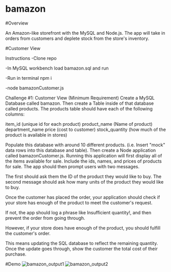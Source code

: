 # bamazon


#Overview

An Amazon-like storefront with the MySQL and Node.js.
The app will take in orders from customers and deplete stock from the store's inventory. 


#Customer View

Instructions
-Clone repo

-In MySQL workbench load bamazon.sql and run

-Run in terminal  npm i

-node bamazonCustomer.js


Challenge #1: Customer View (Minimum Requirement)
Create a MySQL Database called bamazon.
Then create a Table inside of that database called products.
The products table should have each of the following columns:

item_id (unique id for each product)
product_name (Name of product)
department_name
price (cost to customer)
stock_quantity (how much of the product is available in stores)

Populate this database with around 10 different products. (i.e. Insert "mock" data rows into this database and table).
Then create a Node application called bamazonCustomer.js. Running this application will first display all of the items available for sale. Include the ids, names, and prices of products for sale.
The app should then prompt users with two messages.

The first should ask them the ID of the product they would like to buy.
The second message should ask how many units of the product they would like to buy.

Once the customer has placed the order, your application should check if your store has enough of the product to meet the customer's request.

If not, the app should log a phrase like Insufficient quantity!, and then prevent the order from going through.

However, if your store does have enough of the product, you should fulfill the customer's order.

This means updating the SQL database to reflect the remaining quantity.
Once the update goes through, show the customer the total cost of their purchase.

#Demo
![bamazon_output1](https://user-images.githubusercontent.com/40503899/46318579-0214e680-c5a5-11e8-8674-b936ca8a6a27.jpg)
![bamazon_output2](https://user-images.githubusercontent.com/40503899/46318580-0214e680-c5a5-11e8-9de6-ee6c2edc9470.jpg)
